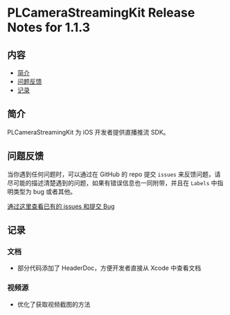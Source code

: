 # PLCameraStreamingKit Release Notes for 1.1.3

## 内容

- [简介](#简介)
- [问题反馈](#问题反馈)
- [记录](#记录)
	
## 简介

PLCameraStreamingKit 为 iOS 开发者提供直播推流 SDK。

## 问题反馈

当你遇到任何问题时，可以通过在 GitHub 的 repo 提交 ```issues``` 来反馈问题，请尽可能的描述清楚遇到的问题，如果有错误信息也一同附带，并且在 ```Labels``` 中指明类型为 bug 或者其他。

[通过这里查看已有的 issues 和提交 Bug](https://github.com/pili-io/PLCameraStreamingKit/issues)

## 记录

### 文档

- 部分代码添加了 HeaderDoc，方便开发者直接从 Xcode 中查看文档

### 视频源

- 优化了获取视频截图的方法
